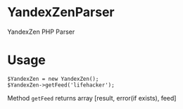 # YandexZenParser
YandexZen PHP Parser

# Usage
    $YandexZen = new YandexZen();
    $YandexZen->getFeed('lifehacker');
    
Method ````getFeed```` returns array [result, error(if exists), feed]
